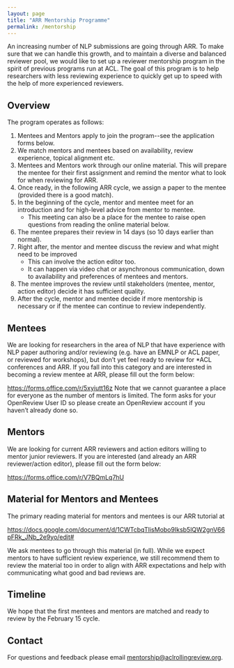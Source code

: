 ```yaml
---
layout: page
title: "ARR Mentorship Programme"
permalink: /mentorship
--- 
```

An increasing number of NLP submissions are going through ARR. To make sure that we can handle this growth, and to maintain a diverse and balanced reviewer pool, we would like to set up a reviewer mentorship program in the spirit of previous programs run at ACL. The goal of this program is to help researchers with less reviewing experience to quickly get up to speed with the help of more experienced reviewers.   
## Overview
The program operates as follows:
1. Mentees and Mentors apply to join the program--see the application forms below.  
2. We match mentors and mentees based on availability, review experience, topical alignment etc. 
3. Mentees and Mentors work through our online material. This will prepare the mentee for their first assignment and remind the mentor what to look for when reviewing for ARR. 
4. Once ready, in the following ARR cycle, we assign a paper to the mentee (provided there is a good match). 
5. In the beginning of the cycle, mentor and mentee meet for an introduction and for high-level advice from mentor to mentee.
   * This meeting can also be a place for the mentee to raise open questions from reading the online material below. 
6. The mentee prepares their review in 14 days (so 10 days earlier than normal).
7. Right after, the mentor and mentee discuss the review and what might need to be improved
   * This can involve the action editor too.
   * It can happen via video chat or asynchronous communication, down to availability and preferences of mentees and mentors. 
8. The mentee improves the review until stakeholders (mentee, mentor, action editor) decide it has sufficient quality. 
9. After the cycle, mentor and mentee decide if more mentorship is necessary or if the mentee can continue to review independently. 

## Mentees

We are looking for researchers in the area of NLP that have experience with NLP paper authoring and/or reviewing (e.g. have an EMNLP or ACL paper, or reviewed for workshops), but don’t yet feel ready to review for *ACL conferences and ARR. If you fall into this category and are interested in becoming a review mentee at ARR, please fill out the form below:

https://forms.office.com/r/5xyiutt16z 
Note that we cannot guarantee a place for everyone as the number of mentors is limited.
The form asks for your OpenReview User ID so please create an OpenReview account if you haven’t already done so.

## Mentors
We are looking for current ARR reviewers and action editors willing to mentor junior reviewers. If you are interested (and already an ARR reviewer/action editor), please fill out the form below:

https://forms.office.com/r/V7BQmLq7hU 

## Material for Mentors and Mentees
The primary reading material for mentors and mentees is our ARR tutorial at

https://docs.google.com/document/d/1CWTcbqTIisMobo9Iksb5lQW2gnV66pFRk_JNb_2e9yo/edit#

We ask mentees to go through this material (in full). While we expect mentors to have sufficient review experience, we still recommend them to review the material too in order to align with ARR expectations and help with communicating what good and bad reviews are. 

## Timeline

We hope that the first mentees and mentors are matched and ready to review by the February 15 cycle.  

## Contact

For questions and feedback please email mentorship@aclrollingreview.org. 
